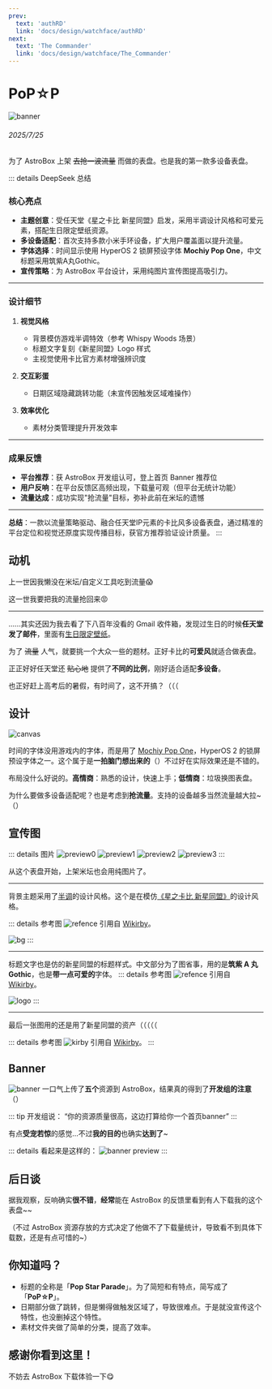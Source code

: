 ```yaml
---
prev:
  text: 'authRD'
  link: 'docs/design/watchface/authRD'
next:
  text: 'The Commander'
  link: 'docs/design/watchface/The_Commander'
---
```


# PoP☆P
![banner](https://raw.githubusercontent.com/hrsthrt74/pop-star-p-for-astrobox/refs/heads/main/preview0.png)
###### 2025/7/25
为了 AstroBox 上架 ~~去抢一波流量~~ 而做的表盘。也是我的第一款多设备表盘。

::: details DeepSeek 总结
### 核心亮点
- **主题创意**：受任天堂《星之卡比 新星同盟》启发，采用半调设计风格和可爱元素，搭配生日限定壁纸资源。
- **多设备适配**：首次支持多款小米手环设备，扩大用户覆盖面以提升流量。
- **字体选择**：时间显示使用 HyperOS 2 锁屏预设字体 **Mochiy Pop One**，中文标题采用筑紫A丸Gothic。
- **宣传策略**：为 AstroBox 平台设计，采用纯图片宣传图提高吸引力。

---

### 设计细节
1. **视觉风格**  
   - 背景模仿游戏半调特效（参考 Whispy Woods 场景）
   - 标题文字复刻《新星同盟》Logo 样式
   - 主视觉使用卡比官方素材增强辨识度

2. **交互彩蛋**  
   - 日期区域隐藏跳转功能（未宣传因触发区域难操作）

3. **效率优化**  
   - 素材分类管理提升开发效率

---

### 成果反馈
- **平台推荐**：获 AstroBox 开发组认可，登上首页 Banner 推荐位
- **用户反响**：在平台反馈区高频出现，下载量可观（但平台无统计功能）
- **流量达成**：成功实现"抢流量"目标，弥补此前在米坛的遗憾

---

**总结**：一款以流量策略驱动、融合任天堂IP元素的卡比风多设备表盘，通过精准的平台定位和视觉还原度实现传播目标，获官方推荐验证设计质量。
:::

## 动机
上一世因我懒没在米坛/自定义工具吃到流量😱

这一世我要把我的流量抢回来😡

---

......其实还因为我去看了下八百年没看的 Gmail 收件箱，发现过生日的时候**任天堂发了邮件**，里面有[生日限定壁纸](https://www.nintendo.com/jp/wallpaper/24_HBD_A/index.html?utm_source=conditional&utm_medium=email&utm_campaign=2024_birthday&utm_content=html&utm_term=na)。

为了 ~~流量~~ 人气，就要挑一个大众一些的题材。正好卡比的**可爱风**就适合做表盘。

正正好好任天堂还 ~~贴心地~~ 提供了**不同的比例**，刚好适合适配**多设备**。

也正好赶上高考后的暑假，有时间了，这不开搞？（（（

## 设计
![canvas](../../../public/doc/design/watchface/pop_star_p/canvas.png)

时间的字体没用游戏内的字体，而是用了 [Mochiy Pop One](https://fonts.google.com/specimen/Mochiy+Pop+One)，HyperOS 2 的锁屏预设字体之一。这个属于是**一拍脑门想出来的**（）不过好在实际效果还是不错的。

布局没什么好说的。**高情商**：熟悉的设计，快速上手；**低情商**：垃圾换图表盘。

为什么要做多设备适配呢？也是考虑到**抢流量**。支持的设备越多当然流量越大拉~（）

## 宣传图
::: details 图片
![preview0](https://raw.githubusercontent.com/hrsthrt74/pop-star-p-for-astrobox/refs/heads/main/preview0.png)
![preview1](https://raw.githubusercontent.com/hrsthrt74/pop-star-p-for-astrobox/refs/heads/main/preview1.png)
![preview2](https://raw.githubusercontent.com/hrsthrt74/pop-star-p-for-astrobox/refs/heads/main/preview2.png)
![preview3](https://raw.githubusercontent.com/hrsthrt74/pop-star-p-for-astrobox/refs/heads/main/preview3.png)
:::

从这个表盘开始，上架米坛也会用纯图片了。

---

背景主题采用了[半调](https://zh.wikipedia.org/zh-sg/%E5%8D%8A%E8%89%B2%E8%AA%BF)的设计风格。这个是在模仿[《星之卡比 新星同盟》](https://wikirby.com/wiki/Kirby_Star_Allies)的设计风格。

::: details 参考图
![refence](https://cdn.wikirby.com/thumb/2/2f/KSA_Whispy_Woods_splash.jpg/800px-KSA_Whispy_Woods_splash.jpg)
引用自 [Wikirby](https://wikirby.com/wiki/Kirby_Wiki)。

![bg](../../../public/doc/design/watchface/pop_star_p/bg.png)
:::

---

标题文字也是仿的新星同盟的标题样式。中文部分为了图省事，用的是**筑紫 A 丸 Gothic**，也是**带一点可爱的**字体。
::: details 参考图
![refence](https://cdn.wikirby.com/2/2f/KSA_Logo_Chinese.png)
引用自 [Wikirby](https://wikirby.com/wiki/Kirby_Wiki)。

![logo](../../../public/doc/design/watchface/pop_star_p/logo.png)
:::

---

最后一张图用的还是用了新星同盟的资产（（（（（

::: details 参考图
![kirby](https://cdn.wikirby.com/0/0d/KSA_Kirby_pause_screen_artwork.png)
引用自 [Wikirby](https://wikirby.com/wiki/Kirby_Wiki)。
:::

## Banner
![banner](../../../public/doc/design/watchface/pop_star_p/banner.png)
一口气上传了**五个**资源到 AstroBox，结果真的得到了**开发组的注意**（）

::: tip 开发组说：
“你的资源质量很高，这边打算给你一个首页banner”
:::

有点**受宠若惊**的感觉...不过**我的目的**也确实**达到了**~

::: details 看起来是这样的：
![banner preview](../../../public/doc/design/watchface/pop_star_p/banner%20preview.png)
:::

## 后日谈
据我观察，反响确实**很不错**，**经常**能在 AstroBox 的反馈里看到有人下载我的这个表盘~~

（不过 AstroBox 资源存放的方式决定了他做不了下载量统计，导致看不到具体下载数，还是有点可惜的~）

## 你知道吗？
- 标题的全称是「**Pop Star Parade**」。为了简短和有特点，简写成了「**PoP☆P**」。
- 日期部分做了跳转，但是懒得做触发区域了，导致很难点。于是就没宣传这个特性，也没删掉这个特性。
- 素材文件夹做了简单的分类，提高了效率。

## 感谢你看到这里！
不妨去 AstroBox 下载体验一下😋

<WFDownloadBtn title="PoP☆P" resourceName="PoP☆P" />